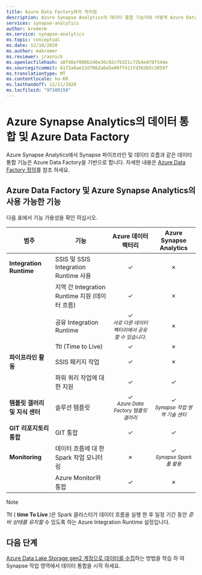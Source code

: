 ```yaml
---
title: Azure Data Factory와의 차이점
description: Azure Synapse Analytics의 데이터 통합 기능이와 어떻게 Azure Data Factory 다른 지 알아보세요.
services: synapse-analytics
author: kromerm
ms.service: synapse-analytics
ms.topic: conceptual
ms.date: 12/10/2020
ms.author: makromer
ms.reviewer: jrasnick
ms.openlocfilehash: a8fd0ef006b246e30c02cfb321c72b4e070f54de
ms.sourcegitcommit: 6172a6ae13d7062a0a5e00ff411fd363b5c38597
ms.translationtype: MT
ms.contentlocale: ko-KR
ms.lasthandoff: 12/11/2020
ms.locfileid: "97109150"
---
```

# <a name="data-integration-in-azure-synapse-analytics-versus-azure-data-factory"></a>Azure Synapse Analytics의 데이터 통합 및 Azure Data Factory

Azure Synapse Analytics에서 Synapse 파이프라인 및 데이터 흐름과 같은 데이터 통합 기능은 Azure Data Factory을 기반으로 합니다. 자세한 내용은 [Azure Data Factory 정의](../../data-factory/introduction.md)를 참조 하세요.


## <a name="available-features-in-azure-data-factory-and-azure-synapse-analytics"></a>Azure Data Factory 및 Azure Synapse Analytics의 사용 가능한 기능

다음 표에서 기능 가용성을 확인 하십시오.

| 범주                 | 기능    |  Azure 데이터 팩터리  | Azure Synapse Analytics |
| ------------------------ | ---------- | :------------------: | :---------------------: |
| **Integration Runtime**  | SSIS 및 SSIS Integration Runtime 사용 | ✓ | ✗ |
|                          | 지역 간 Integration Runtime 지원 (데이터 흐름) | ✓ | ✗ |
|                          | 공유 Integration Runtime | ✓<br><small>*서로 다른 데이터 팩터리에서 공유할 수 있습니다.* | ✗ |
|                          | Ttl (Time to Live) | ✓ | ✗ |
| **파이프라인 활동** | SSIS 패키지 작업 | ✓ | ✗ |
|                          | 파워 쿼리 작업에 대 한 지원 | ✓ | ✓ |
| **템플릿 갤러리 및 지식 센터** | 솔루션 템플릿 | ✓<br><small>*Azure Data Factory 템플릿 갤러리* | ✓<br><small>*Synapse 작업 영역 기술 센터* |
| **GIT 리포지토리 통합** | GIT 통합 | ✓ | ✓ |
| **Monitoring**           | 데이터 흐름에 대 한 Spark 작업 모니터링 | ✗ | ✓<br><small>*Synapse Spark 풀 활용* |
|                          | Azure Monitor와 통합 | ✓ | ✗ |

> [!Note]
> Ttl ( **time To Live** )은 Spark 클러스터가 데이터 흐름을 실행 한 후 일정 기간 동안 *준비 상태를 유지할* 수 있도록 하는 Azure Integration Runtime 설정입니다.
>


## <a name="next-steps"></a>다음 단계

[Azure Data Lake Storage gen2 계정으로 데이터를 수집](data-integration-data-lake.md)하는 방법을 학습 하 여 Synapse 작업 영역에서 데이터 통합을 시작 하세요.
